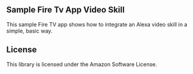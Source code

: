 ## Sample Fire Tv App Video Skill

This sample Fire TV app shows how to integrate an Alexa video skill in a simple, basic way. 

## License

This library is licensed under the Amazon Software License.
